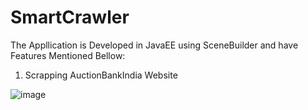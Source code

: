 # SmartCrawler

The Appllication is Developed in JavaEE using SceneBuilder and have Features Mentioned Bellow:
1. Scrapping <a src="https://auctionbankindia.com/">AuctionBankIndia Website </a>

![image](https://github.com/Its-Rawat/SmartCrawler/assets/133390033/2d455e76-10f1-4adf-95f3-a5348e6f1930)
